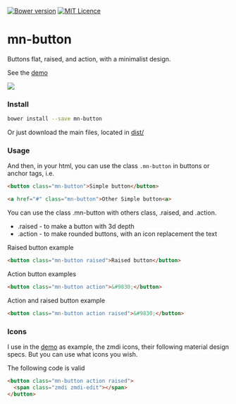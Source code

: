 [![Bower version](https://badge.fury.io/bo/mn-button.svg)](https://badge.fury.io/bo/mn-button)
[![MIT Licence](https://badges.frapsoft.com/os/mit/mit.svg?v=103)](https://opensource.org/licenses/mit-license.php)   


# mn-button

Buttons flat, raised, and action, with a minimalist design.

See the [demo](https://codepen.io/darlanmendonca/full/vKqLOx)

<a href="http://codepen.io/darlanmendonca/full/vKqLOx">
<img src="https://raw.githubusercontent.com/minimalist-components/mn-button/master/preview.gif">
</a>


### Install

```sh
bower install --save mn-button
```

Or just download the main files, located in [dist/](https://github.com/minimalist-components/mn-button/tree/master/dist)


### Usage

And then, in your html, you can use the class ```.mn-button``` in buttons or anchor tags, i.e.

```html
<button class="mn-button">Simple button</button>

<a href="#" class="mn-button">Other Simple button<a>
```

You can use the class .mn-button with others class, .raised, and .action.

- .raised - to make a button with 3d depth
- .action - to make rounded buttons, with an icon replacement the text

Raised button example

```html
<button class="mn-button raised">Raised button</button>
```

Action button examples

```html
<button class="mn-button action">&#9830;</button>
```

Action and raised button example

```html
<button class="mn-button action raised">&#9830;</button>
```

### Icons
I use in the [demo](https://codepen.io/darlanmendonca/pen/vKqLOx) as example, the zmdi icons, their following material design specs. But you can use what icons you wish.

The following code is valid

```html
<button class="mn-button action raised">
  <span class="zmdi zmdi-edit"></span>
</button>
```





